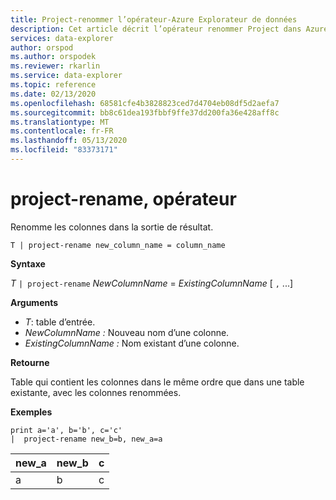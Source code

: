 ```yaml
---
title: Project-renommer l’opérateur-Azure Explorateur de données
description: Cet article décrit l’opérateur renommer Project dans Azure Explorateur de données.
services: data-explorer
author: orspod
ms.author: orspodek
ms.reviewer: rkarlin
ms.service: data-explorer
ms.topic: reference
ms.date: 02/13/2020
ms.openlocfilehash: 68581cfe4b3828823ced7d4704eb08df5d2aefa7
ms.sourcegitcommit: bb8c61dea193fbbf9ffe37dd200fa36e428aff8c
ms.translationtype: MT
ms.contentlocale: fr-FR
ms.lasthandoff: 05/13/2020
ms.locfileid: "83373171"
---
```

# <a name="project-rename-operator"></a>project-rename, opérateur

Renomme les colonnes dans la sortie de résultat.

```kusto
T | project-rename new_column_name = column_name
```

**Syntaxe**

*T* `| project-rename` *NewColumnName*  =  *ExistingColumnName* [ `,` ...]

**Arguments**

* *T*: table d’entrée.
* *NewColumnName :* Nouveau nom d’une colonne. 
* *ExistingColumnName :* Nom existant d’une colonne. 

**Retourne**

Table qui contient les colonnes dans le même ordre que dans une table existante, avec les colonnes renommées.


**Exemples**

<!-- csl: https://help.kusto.windows.net/Samples -->
```kusto
print a='a', b='b', c='c'
|  project-rename new_b=b, new_a=a
```

|new_a|new_b|c|
|---|---|---|
|a|b|c|
